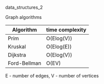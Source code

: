 
data_structures_2

Graph algorithms


|Algorithm|time complexity|
|---|---|
|Prim|O(Elog(V))|
|Kruskal|O(Elog(E))|
|Dijkstra|O(Elog(V))|
|Ford-Bellman|O(EV)|

E - number of edges, V - number of vertices
